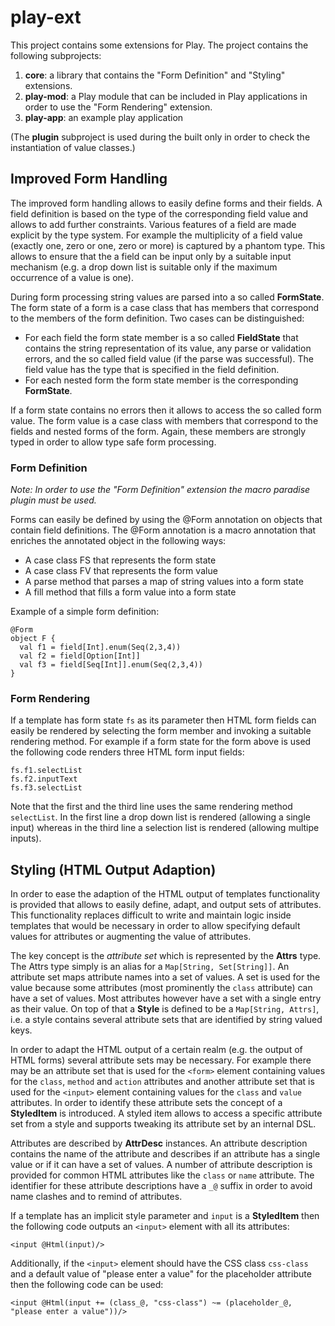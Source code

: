 # play-ext

This project contains some extensions for Play. The project contains the following subprojects:

1. **core**: a library that contains the "Form Definition" and "Styling" extensions.
2. **play-mod**: a Play module that can be included in Play applications in order to use the "Form
Rendering" extension.
3. **play-app**: an example play application

(The **plugin** subproject is used during the built only in order to check the instantiation of value classes.)

## Improved Form Handling

The improved form handling allows to easily define forms and their fields. A field definition is based on the type of the
corresponding field value and allows to add further constraints. Various features of a field are made explicit by the type
system. For example the multiplicity of a field value (exactly one, zero or one, zero or more) is captured by a phantom type.
This allows to ensure that the a field can be input only by a suitable input mechanism (e.g. a drop down list
is suitable only if the maximum occurrence of a value is one).

During form processing string values are parsed into a so called **FormState**. The form state of a form is a case class
that has members that correspond to the members of the form definition. Two cases can be distinguished:

* For each field the form state member is a so called **FieldState** that contains the string representation of its value,
any parse or validation errors, and the so called field value (if the parse was successful). The field value has the
type that is specified in the field definition.
* For each nested form the form state member is the corresponding **FormState**.

If a form state contains no errors then it allows to access the so called form value. The form value is a case class
with members that correspond to the fields and nested forms of the form. Again, these members are strongly typed in
order to allow type safe form processing.

### Form Definition

*Note: In order to use the "Form Definition" extension the macro paradise plugin must be used.*

Forms can easily be defined by using the @Form annotation on objects that contain field definitions. The @Form annotation
is a macro annotation that enriches the annotated object in the following ways:

* A case class FS that represents the form state
* A case class FV that represents the form value
* A parse method that parses a map of string values into a form state
* A fill method that fills a form value into a form state

Example of a simple form definition:

    @Form
    object F {
      val f1 = field[Int].enum(Seq(2,3,4))
      val f2 = field[Option[Int]]
      val f3 = field[Seq[Int]].enum(Seq(2,3,4))
    }

### Form Rendering

If a template has form state `fs` as its parameter then HTML form fields can easily be rendered by selecting the form
member and invoking a suitable rendering method. For example if a form state for the form above is used the following
code renders three HTML form input fields:

    fs.f1.selectList
    fs.f2.inputText
    fs.f3.selectList

Note that the first and the third line uses the same rendering method `selectList`. In the first line a drop down list
is rendered (allowing a single input) whereas in the third line a selection list is rendered (allowing multipe inputs).

## Styling (HTML Output Adaption)

In order to ease the adaption of the HTML output of templates functionality is provided that allows to easily define, adapt, and output
sets of attributes. This functionality replaces difficult to write and maintain logic inside templates that would be
necessary in order to allow specifying default values for attributes or augmenting the value of attributes.

The key concept is the *attribute set* which is represented by the **Attrs** type. The Attrs type simply is
an alias for a `Map[String, Set[String]]`. An attribute set maps attribute names into a set of values. A set is
used for the value because some attributes (most prominently the `class` attribute) can have a set of values. Most attributes
however have a set with a single entry as their value. On top of that a **Style** is defined to be a `Map[String, Attrs]`,
i.e. a style contains several attribute sets that are identified by string valued keys.

In order to adapt the HTML output of a certain realm (e.g. the output of HTML forms) several attribute sets may be
necessary. For example there may be an attribute set that is used for the `<form>` element containing values for the `class`, `method` and
`action` attributes and another attribute set that is used for the `<input>` element containing values for the `class` and `value`
attributes. In order to identify these attribute sets the concept of a **StyledItem** is introduced. A styled item allows
to access a specific attribute set from a style and supports tweaking its attribute set by an internal DSL.

Attributes are described by **AttrDesc** instances. An attribute description contains the name of the attribute and describes
if an attribute has a single value or if it can have a set of values. A number of attribute description is provided for
common HTML attributes like the `class` or `name` attribute. The identifier for these attribute descriptions have a
`_@` suffix in order to avoid name clashes and to remind of attributes.

If a template has an implicit style parameter and `input` is a **StyledItem** then the following code outputs an `<input>` element
with all its attributes:

    <input @Html(input)/>

Additionally, if the `<input>` element should have the CSS class `css-class` and a default value of "please enter a value"
for the placeholder attribute then the following code can be used:

    <input @Html(input += (class_@, "css-class") ~= (placeholder_@, "please enter a value"))/>


